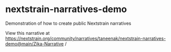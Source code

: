 # nextstrain-narratives-demo
Demonstration of how to create public Nextstrain narratives

View this narrative at https://nextstrain.org/community/narratives/taneenak/nextstrain-narratives-demo@main/Zika-Narrative
/
